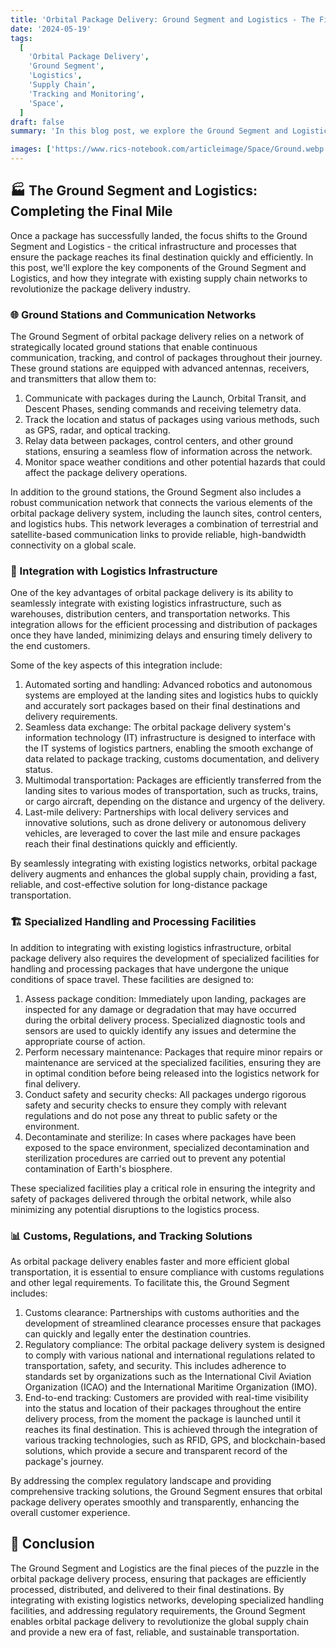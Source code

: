 ```yaml
---
title: 'Orbital Package Delivery: Ground Segment and Logistics - The Final Mile'
date: '2024-05-19'
tags:
  [
    'Orbital Package Delivery',
    'Ground Segment',
    'Logistics',
    'Supply Chain',
    'Tracking and Monitoring',
    'Space',
  ]
draft: false
summary: 'In this blog post, we explore the Ground Segment and Logistics of orbital package delivery. Learn about the critical infrastructure and processes that ensure the smooth flow of packages from the landing site to their final destinations, and discover how this innovative delivery method integrates with existing logistics networks.'

images: ['https://www.rics-notebook.com/articleimage/Space/Ground.webp']
---
```


## 🏭 The Ground Segment and Logistics: Completing the Final Mile

Once a package has successfully landed, the focus shifts to the Ground Segment and Logistics - the critical infrastructure and processes that ensure the package reaches its final destination quickly and efficiently. In this post, we'll explore the key components of the Ground Segment and Logistics, and how they integrate with existing supply chain networks to revolutionize the package delivery industry.

### 🌐 Ground Stations and Communication Networks

The Ground Segment of orbital package delivery relies on a network of strategically located ground stations that enable continuous communication, tracking, and control of packages throughout their journey. These ground stations are equipped with advanced antennas, receivers, and transmitters that allow them to:

1. Communicate with packages during the Launch, Orbital Transit, and Descent Phases, sending commands and receiving telemetry data.
2. Track the location and status of packages using various methods, such as GPS, radar, and optical tracking.
3. Relay data between packages, control centers, and other ground stations, ensuring a seamless flow of information across the network.
4. Monitor space weather conditions and other potential hazards that could affect the package delivery operations.

In addition to the ground stations, the Ground Segment also includes a robust communication network that connects the various elements of the orbital package delivery system, including the launch sites, control centers, and logistics hubs. This network leverages a combination of terrestrial and satellite-based communication links to provide reliable, high-bandwidth connectivity on a global scale.

### 🏢 Integration with Logistics Infrastructure

One of the key advantages of orbital package delivery is its ability to seamlessly integrate with existing logistics infrastructure, such as warehouses, distribution centers, and transportation networks. This integration allows for the efficient processing and distribution of packages once they have landed, minimizing delays and ensuring timely delivery to the end customers.

Some of the key aspects of this integration include:

1. Automated sorting and handling: Advanced robotics and autonomous systems are employed at the landing sites and logistics hubs to quickly and accurately sort packages based on their final destinations and delivery requirements.
2. Seamless data exchange: The orbital package delivery system's information technology (IT) infrastructure is designed to interface with the IT systems of logistics partners, enabling the smooth exchange of data related to package tracking, customs documentation, and delivery status.
3. Multimodal transportation: Packages are efficiently transferred from the landing sites to various modes of transportation, such as trucks, trains, or cargo aircraft, depending on the distance and urgency of the delivery.
4. Last-mile delivery: Partnerships with local delivery services and innovative solutions, such as drone delivery or autonomous delivery vehicles, are leveraged to cover the last mile and ensure packages reach their final destinations quickly and efficiently.

By seamlessly integrating with existing logistics networks, orbital package delivery augments and enhances the global supply chain, providing a fast, reliable, and cost-effective solution for long-distance package transportation.

### 🏗️ Specialized Handling and Processing Facilities

In addition to integrating with existing logistics infrastructure, orbital package delivery also requires the development of specialized facilities for handling and processing packages that have undergone the unique conditions of space travel. These facilities are designed to:

1. Assess package condition: Immediately upon landing, packages are inspected for any damage or degradation that may have occurred during the orbital delivery process. Specialized diagnostic tools and sensors are used to quickly identify any issues and determine the appropriate course of action.
2. Perform necessary maintenance: Packages that require minor repairs or maintenance are serviced at the specialized facilities, ensuring they are in optimal condition before being released into the logistics network for final delivery.
3. Conduct safety and security checks: All packages undergo rigorous safety and security checks to ensure they comply with relevant regulations and do not pose any threat to public safety or the environment.
4. Decontaminate and sterilize: In cases where packages have been exposed to the space environment, specialized decontamination and sterilization procedures are carried out to prevent any potential contamination of Earth's biosphere.

These specialized facilities play a critical role in ensuring the integrity and safety of packages delivered through the orbital network, while also minimizing any potential disruptions to the logistics process.

### 📊 Customs, Regulations, and Tracking Solutions

As orbital package delivery enables faster and more efficient global transportation, it is essential to ensure compliance with customs regulations and other legal requirements. To facilitate this, the Ground Segment includes:

1. Customs clearance: Partnerships with customs authorities and the development of streamlined clearance processes ensure that packages can quickly and legally enter the destination countries.
2. Regulatory compliance: The orbital package delivery system is designed to comply with various national and international regulations related to transportation, safety, and security. This includes adherence to standards set by organizations such as the International Civil Aviation Organization (ICAO) and the International Maritime Organization (IMO).
3. End-to-end tracking: Customers are provided with real-time visibility into the status and location of their packages throughout the entire delivery process, from the moment the package is launched until it reaches its final destination. This is achieved through the integration of various tracking technologies, such as RFID, GPS, and blockchain-based solutions, which provide a secure and transparent record of the package's journey.

By addressing the complex regulatory landscape and providing comprehensive tracking solutions, the Ground Segment ensures that orbital package delivery operates smoothly and transparently, enhancing the overall customer experience.

## 🚀 Conclusion

The Ground Segment and Logistics are the final pieces of the puzzle in the orbital package delivery process, ensuring that packages are efficiently processed, distributed, and delivered to their final destinations. By integrating with existing logistics networks, developing specialized handling facilities, and addressing regulatory requirements, the Ground Segment enables orbital package delivery to revolutionize the global supply chain and provide a new era of fast, reliable, and sustainable transportation.
